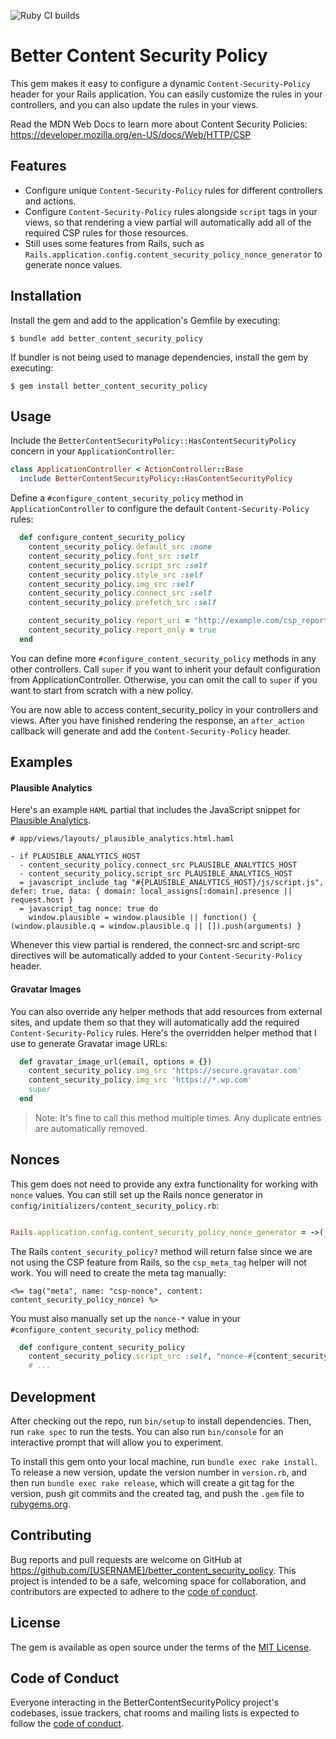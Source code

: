 ![Ruby CI builds](https://github.com/DocSpring/better_content_security_policy/actions/workflows/main.yml/badge.svg)

# Better Content Security Policy

This gem makes it easy to configure a dynamic `Content-Security-Policy` header for your Rails application.
You can easily customize the rules in your controllers, and you can also update the rules in your views.

Read the MDN Web Docs to learn more about Content Security Policies: https://developer.mozilla.org/en-US/docs/Web/HTTP/CSP

## Features

- Configure unique `Content-Security-Policy` rules for different controllers and actions.
- Configure `Content-Security-Policy` rules alongside `script` tags in your views, so that rendering a view partial will automatically add all of the required CSP rules for those resources.
- Still uses some features from Rails, such as `Rails.application.config.content_security_policy_nonce_generator` to generate nonce values.

## Installation

Install the gem and add to the application's Gemfile by executing:

    $ bundle add better_content_security_policy

If bundler is not being used to manage dependencies, install the gem by executing:

    $ gem install better_content_security_policy

## Usage

Include the `BetterContentSecurityPolicy::HasContentSecurityPolicy` concern in your `ApplicationController`:

```ruby
class ApplicationController < ActionController::Base
  include BetterContentSecurityPolicy::HasContentSecurityPolicy
```

Define a `#configure_content_security_policy` method in `ApplicationController` to configure the default `Content-Security-Policy` rules:

```ruby
  def configure_content_security_policy
    content_security_policy.default_src :none
    content_security_policy.font_src :self
    content_security_policy.script_src :self
    content_security_policy.style_src :self
    content_security_policy.img_src :self
    content_security_policy.connect_src :self
    content_security_policy.prefetch_src :self

    content_security_policy.report_uri = "http://example.com/csp_reports"
    content_security_policy.report_only = true
  end
```

You can define more `#configure_content_security_policy` methods in any other controllers. Call `super` if you want to inherit your default configuration from ApplicationController. Otherwise, you can omit the call to `super` if you want to start from scratch with a new policy.

You are now able to access content_security_policy in your controllers and views. After you have finished rendering the response, an `after_action` callback will generate and add the `Content-Security-Policy` header.

## Examples

#### Plausible Analytics

Here's an example `HAML` partial that includes the JavaScript snippet for [Plausible Analytics](https://plausible.io/).

```haml
# app/views/layouts/_plausible_analytics.html.haml

- if PLAUSIBLE_ANALYTICS_HOST
  - content_security_policy.connect_src PLAUSIBLE_ANALYTICS_HOST
  - content_security_policy.script_src PLAUSIBLE_ANALYTICS_HOST
  = javascript_include_tag "#{PLAUSIBLE_ANALYTICS_HOST}/js/script.js", defer: true, data: { domain: local_assigns[:domain].presence || request.host }
  = javascript_tag nonce: true do
    window.plausible = window.plausible || function() { (window.plausible.q = window.plausible.q || []).push(arguments) }
```

Whenever this view partial is rendered, the connect-src and script-src directives will be automatically added to your `Content-Security-Policy` header.

#### Gravatar Images

You can also override any helper methods that add resources from external sites, and update them so that they will automatically add the required `Content-Security-Policy` rules. Here's the overridden helper method that I use to generate Gravatar image URLs:

```ruby
  def gravatar_image_url(email, options = {})
    content_security_policy.img_src 'https://secure.gravatar.com'
    content_security_policy.img_src 'https://*.wp.com'
    super
  end
```

> Note: It's fine to call this method multiple times. Any duplicate entries are automatically removed.

## Nonces

This gem does not need to provide any extra functionality for working with `nonce` values. You can still set up the Rails nonce generator in `config/initializers/content_security_policy.rb`:

```ruby

Rails.application.config.content_security_policy_nonce_generator = ->(_request) { SecureRandom.base64(16) }
```

The Rails `content_security_policy?` method will return false since we are not using the CSP feature from Rails, so the `csp_meta_tag` helper will not work. You will need to create the meta tag manually:

```
<%= tag("meta", name: "csp-nonce", content: content_security_policy_nonce) %>
```

You must also manually set up the `nonce-*` value in your `#configure_content_security_policy` method:

```ruby
  def configure_content_security_policy
    content_security_policy.script_src :self, "nonce-#{content_security_policy_nonce}"
    # ...
```

## Development

After checking out the repo, run `bin/setup` to install dependencies. Then, run `rake spec` to run the tests. You can also run `bin/console` for an interactive prompt that will allow you to experiment.

To install this gem onto your local machine, run `bundle exec rake install`. To release a new version, update the version number in `version.rb`, and then run `bundle exec rake release`, which will create a git tag for the version, push git commits and the created tag, and push the `.gem` file to [rubygems.org](https://rubygems.org).

## Contributing

Bug reports and pull requests are welcome on GitHub at https://github.com/[USERNAME]/better_content_security_policy. This project is intended to be a safe, welcoming space for collaboration, and contributors are expected to adhere to the [code of conduct](https://github.com/[USERNAME]/better_content_security_policy/blob/main/CODE_OF_CONDUCT.md).

## License

The gem is available as open source under the terms of the [MIT License](https://opensource.org/licenses/MIT).

## Code of Conduct

Everyone interacting in the BetterContentSecurityPolicy project's codebases, issue trackers, chat rooms and mailing lists is expected to follow the [code of conduct](https://github.com/[USERNAME]/better_content_security_policy/blob/main/CODE_OF_CONDUCT.md).
